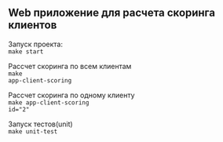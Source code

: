 ## Web приложение для расчета скоринга клиентов

Запуск проекта: <br/>
<code>make start</code>

Рассчет скоринга по всем клиентам<br/>
<code>make app-client-scoring</code>

Рассчет скоринга по одному клиенту<br/>
<code>make app-client-scoring id="2"</code>


Запуск тестов(unit)<br/>
<code>make unit-test</code>

